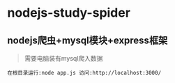 # nodejs-study-spider
## nodejs爬虫+mysql模块+express框架

>需要电脑装有mysql爬入数据

`
在根目录运行:node app.js
访问:http://localhost:3000/
`

